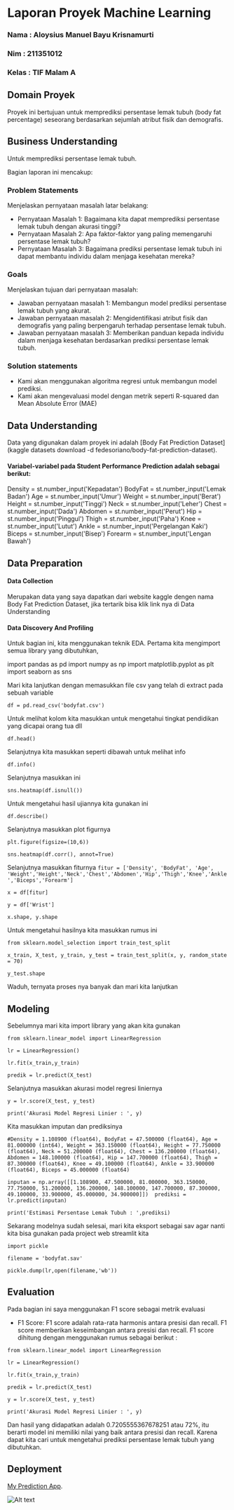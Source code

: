 # Laporan Proyek Machine Learning
### Nama  : Aloysius Manuel Bayu Krisnamurti
### Nim   : 211351012
### Kelas : TIF Malam A

## Domain Proyek

Proyek ini bertujuan untuk memprediksi persentase lemak tubuh (body fat percentage) seseorang berdasarkan sejumlah atribut fisik dan demografis.

## Business Understanding

Untuk memprediksi persentase lemak tubuh.

Bagian laporan ini mencakup:

### Problem Statements

Menjelaskan pernyataan masalah latar belakang:
- Pernyataan Masalah 1: Bagaimana kita dapat memprediksi persentase lemak tubuh dengan akurasi tinggi?
- Pernyataan Masalah 2: Apa faktor-faktor yang paling memengaruhi persentase lemak tubuh?
- Pernyataan Masalah 3: Bagaimana prediksi persentase lemak tubuh ini dapat membantu individu dalam menjaga kesehatan mereka?



### Goals

Menjelaskan tujuan dari pernyataan masalah:
- Jawaban pernyataan masalah 1: Membangun model prediksi persentase lemak tubuh yang akurat.
- Jawaban pernyataan masalah 2: Mengidentifikasi atribut fisik dan demografis yang paling berpengaruh terhadap persentase lemak tubuh.
- Jawaban pernyataan masalah 3: Memberikan panduan kepada individu dalam menjaga kesehatan berdasarkan prediksi persentase lemak tubuh.


### Solution statements
- Kami akan menggunakan algoritma regresi untuk membangun model prediksi.
- Kami akan mengevaluasi model dengan metrik seperti R-squared dan Mean Absolute Error (MAE)


## Data Understanding
Data yang digunakan dalam proyek ini adalah [Body Fat Prediction Dataset](kaggle datasets download -d fedesoriano/body-fat-prediction-dataset).


#### Variabel-variabel pada Student Performance Prediction adalah sebagai berikut:
Density = st.number_input('Kepadatan')
BodyFat = st.number_input('Lemak Badan')
Age = st.number_input('Umur')
Weight = st.number_input('Berat')
Height = st.number_input('Tinggi')
Neck = st.number_input('Leher')
Chest = st.number_input('Dada')
Abdomen = st.number_input('Perut')
Hip = st.number_input('Pinggul')
Thigh = st.number_input('Paha')
Knee = st.number_input('Lutut')
Ankle = st.number_input('Pergelangan Kaki')
Biceps = st.number_input('Bisep')
Forearm = st.number_input('Lengan Bawah')

## Data Preparation

#### Data Collection
Merupakan data yang saya dapatkan dari website kaggle dengen nama Body Fat Prediction Dataset, jika tertarik bisa klik link nya di Data Understanding

#### Data Discovery And Profiling
Untuk bagian ini, kita menggunakan teknik EDA. Pertama kita mengimport semua library yang dibutuhkan,

import pandas as pd
import numpy as np
import matplotlib.pyplot as plt
import seaborn as sns

Mari kita lanjutkan dengan memasukkan file csv yang telah di extract pada sebuah variable 

`df = pd.read_csv('bodyfat.csv')`

Untuk melihat kolom kita masukkan untuk mengetahui tingkat pendidikan yang dicapai orang tua dll

`df.head()`

Selanjutnya  kita masukkan seperti dibawah untuk melihat info

`df.info()`

Selanjutnya masukkan ini

`sns.heatmap(df.isnull())`

Untuk mengetahui hasil ujiannya kita gunakan ini

`df.describe()`

Selanjutnya masukkan plot figurnya

`plt.figure(figsize=(10,6))`

`sns.heatmap(df.corr(), annot=True)`

Selanjutnya masukkan fiturnya
`fitur = ['Density', 'BodyFat', 'Age', 'Weight','Height','Neck','Chest','Abdomen','Hip','Thigh','Knee','Ankle','Biceps','Forearm']`

`x = df[fitur]`

`y = df['Wrist']`

`x.shape, y.shape`

Untuk mengetahui hasilnya kita masukkan rumus ini

`from sklearn.model_selection import train_test_split`

`x_train, X_test, y_train, y_test = train_test_split(x, y, random_state = 70)`

`y_test.shape`

Waduh, ternyata proses nya banyak dan mari kita lanjutkan

## Modeling
Sebelumnya mari kita import library yang akan kita gunakan

`from sklearn.linear_model import LinearRegression`

`lr = LinearRegression()`

`lr.fit(x_train,y_train)`

`predik = lr.predict(X_test)`

Selanjutnya masukkan akurasi model regresi liniernya

`y = lr.score(X_test, y_test)`

`print('Akurasi Model Regresi Linier : ', y)`

Kita masukkan imputan dan prediksinya

`#Density = 1.108900 (float64), BodyFat = 47.500000 (float64), Age = 81.000000 (int64), Weight = 363.150000 (float64), Height = 77.750000 (float64), Neck = 51.200000 (float64), Chest = 136.200000 (float64), Abdomen = 148.100000 (float64), Hip = 147.700000 (float64), Thigh = 87.300000 (float64), Knee = 49.100000 (float64), Ankle = 33.900000 (float64), Biceps = 45.000000 (float64)`

`inputan = np.array([[1.108900, 47.500000, 81.000000, 363.150000, 77.750000, 51.200000, 136.200000, 148.100000, 147.700000, 87.300000, 49.100000, 33.900000, 45.000000, 34.900000]]) 
prediksi = lr.predict(inputan)`

`print('Estimasi Persentase Lemak Tubuh : ',prediksi)`

Sekarang modelnya sudah selesai, mari kita eksport sebagai sav agar nanti kita bisa gunakan pada project web streamlit kita

`import pickle`

`filename = 'bodyfat.sav'`

`pickle.dump(lr,open(filename,'wb'))`


## Evaluation
Pada bagian ini saya menggunakan F1 score sebagai metrik evaluasi
- F1 Score: F1 score adalah rata-rata harmonis antara presisi dan recall. F1 score memberikan keseimbangan antara presisi dan recall. F1 score dihitung dengan menggunakan rumus sebagai berikut :

`from sklearn.linear_model import LinearRegression`

`lr = LinearRegression()`

`lr.fit(x_train,y_train)`

`predik = lr.predict(X_test)`

`y = lr.score(X_test, y_test)`

`print('Akurasi Model Regresi Linier : ', y)`

Dan hasil yang didapatkan adalah 0.7205555367678251 atau 72%, itu berarti model ini memiliki nilai yang baik antara presisi dan recall. Karena dapat kita cari untuk mengetahui prediksi persentase lemak tubuh yang dibutuhkan.

## Deployment
[My Prediction App](https://57gajmdtnpnnvhnz52npmk.streamlit.app/).

![Alt text](image.png)
